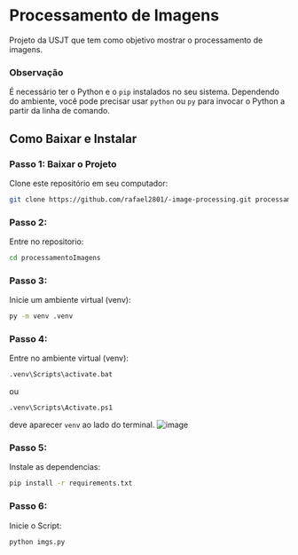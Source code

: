 # Processamento de Imagens

Projeto da USJT que tem como objetivo mostrar o processamento de imagens.

### Observação

É necessário ter o Python e o `pip` instalados no seu sistema. Dependendo do ambiente, você pode precisar usar `python` ou `py` para invocar o Python a partir da linha de comando.

## Como Baixar e Instalar

### Passo 1: Baixar o Projeto

Clone este repositório em seu computador:

```sh
git clone https://github.com/rafael2801/-image-processing.git processamentoImagens
```
### Passo 2:
Entre no repositorio:
```sh
cd processamentoImagens
```
### Passo 3:
Inicie um ambiente virtual (venv):
```sh
py -m venv .venv
```

### Passo 4:
Entre no ambiente virtual (venv):
```sh
.venv\Scripts\activate.bat
```
ou 
```sh
.venv\Scripts\Activate.ps1
```
deve aparecer `venv` ao lado do terminal.
![image](https://github.com/rafael2801/-image-processing/assets/60902608/23acb3d5-0972-4938-a6bc-c4bc6d01393c)


### Passo 5:
Instale as dependencias:
```sh
pip install -r requirements.txt
```

### Passo 6:
Inicie o Script:
```sh
python imgs.py
```
